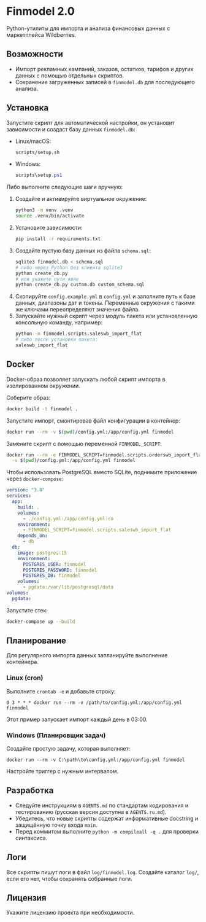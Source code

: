 # Finmodel 2.0

Python-утилиты для импорта и анализа финансовых данных с маркетплейса Wildberries.

## Возможности
- Импорт рекламных кампаний, заказов, остатков, тарифов и других данных с помощью отдельных скриптов.
- Сохранение загруженных записей в `finmodel.db` для последующего анализа.

## Установка
Запустите скрипт для автоматической настройки, он установит зависимости и создаст базу данных `finmodel.db`:

- Linux/macOS:
  ```bash
  scripts/setup.sh
  ```
- Windows:
  ```powershell
  scripts\setup.ps1
  ```

Либо выполните следующие шаги вручную:
1. Создайте и активируйте виртуальное окружение:
   ```bash
   python3 -m venv .venv
   source .venv/bin/activate
   ```
2. Установите зависимости:
   ```bash
   pip install -r requirements.txt
   ```
3. Создайте пустую базу данных из файла `schema.sql`:
   ```bash
   sqlite3 finmodel.db < schema.sql
   # либо через Python без клиента sqlite3
   python create_db.py
   # или укажите пути явно
   python create_db.py custom.db custom_schema.sql
   ```
4. Скопируйте `config.example.yml` в `config.yml` и заполните путь к базе данных, диапазоны дат и токены. Переменные окружения с такими же ключами переопределяют значения файла.
5. Запускайте нужный скрипт через модуль пакета или установленную консольную команду, например:
   ```bash
   python -m finmodel.scripts.saleswb_import_flat
   # либо после установки пакета:
   saleswb_import_flat
   ```

## Docker
Docker-образ позволяет запускать любой скрипт импорта в изолированном окружении.

Соберите образ:

```bash
docker build -t finmodel .
```

Запустите импорт, смонтировав файл конфигурации в контейнер:

```bash
docker run --rm -v $(pwd)/config.yml:/app/config.yml finmodel
```

Замените скрипт с помощью переменной `FINMODEL_SCRIPT`:

```bash
docker run --rm -e FINMODEL_SCRIPT=finmodel.scripts.orderswb_import_flat \
  -v $(pwd)/config.yml:/app/config.yml finmodel
```

Чтобы использовать PostgreSQL вместо SQLite, поднимите приложение через `docker-compose`:

```yaml
version: "3.8"
services:
  app:
    build: .
    volumes:
      - ./config.yml:/app/config.yml:ro
    environment:
      - FINMODEL_SCRIPT=finmodel.scripts.saleswb_import_flat
    depends_on:
      - db
  db:
    image: postgres:15
    environment:
      POSTGRES_USER: finmodel
      POSTGRES_PASSWORD: finmodel
      POSTGRES_DB: finmodel
    volumes:
      - pgdata:/var/lib/postgresql/data
volumes:
  pgdata:
```

Запустите стек:

```bash
docker-compose up --build
```

## Планирование
Для регулярного импорта данных запланируйте выполнение контейнера.

### Linux (cron)
Выполните `crontab -e` и добавьте строку:

```
0 3 * * * docker run --rm -v /path/to/config.yml:/app/config.yml finmodel
```

Этот пример запускает импорт каждый день в 03:00.

### Windows (Планировщик задач)
Создайте простую задачу, которая выполняет:

```
docker run --rm -v C:\path\to\config.yml:/app/config.yml finmodel
```

Настройте триггер с нужным интервалом.

## Разработка
- Следуйте инструкциям в `AGENTS.md` по стандартам кодирования и тестированию (русская версия доступна в `AGENTS.ru.md`).
- Убедитесь, что новые скрипты содержат информативные docstring и защищённую точку входа `main`.
- Перед коммитом выполните `python -m compileall -q .` для проверки синтаксиса.

## Логи
Все скрипты пишут логи в файл `log/finmodel.log`. Создайте каталог `log/`, если его нет, чтобы сохранять собранные логи.

## Лицензия
Укажите лицензию проекта при необходимости.

